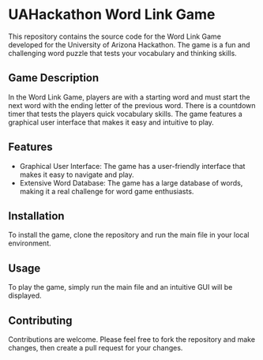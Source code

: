 # UAHackathon Word Link Game

This repository contains the source code for the Word Link Game developed for the University of Arizona Hackathon. The game is a fun and challenging word puzzle that tests your vocabulary and thinking skills.

## Game Description

In the Word Link Game, players are with a starting word and must start the next word with the ending letter of the previous word. There is a countdown timer that tests the players quick vocabulary skills. The game features a graphical user interface that makes it easy and intuitive to play.

## Features

- Graphical User Interface: The game has a user-friendly interface that makes it easy to navigate and play.
- Extensive Word Database: The game has a large database of words, making it a real challenge for word game enthusiasts.

## Installation

To install the game, clone the repository and run the main file in your local environment.

## Usage

To play the game, simply run the main file and an intuitive GUI will be displayed.

## Contributing

Contributions are welcome. Please feel free to fork the repository and make changes, then create a pull request for your changes.
